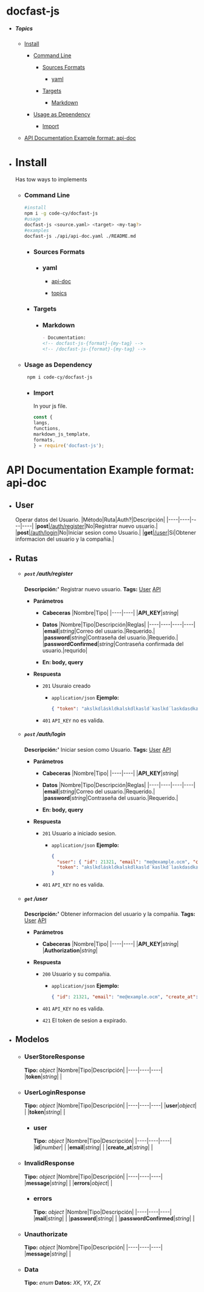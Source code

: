 <!-- docfast-js-topics-docfast -->
# docfast-js

- ##### Topics

   - [Install](#install)

      - [Command Line](#command-line)

         - [Sources Formats](#sources-formats)

            - [yaml](#yaml)

         - [Targets](#targets)

            - [Markdown](#markdown)

      - [Usage as Dependency](#usage-as-dependency)

         - [Import](#import)

   - [API Documentation Example format: api-doc](#api-documentation-example-format-api-doc)


- #  Install
   Has tow ways to implements

   - ###  Command Line
      
      ```bash
      #install
      npm i -g code-cy/docfast-js
      #usage
      docfast-js <source.yaml> <target> <my-tag?>
      #examples
      docfast-js ./api/api-doc.yaml ./README.md 
      ```
      - ###  Sources Formats
         

         - ###  yaml
            

            - [api-doc](https://github.com/code-cy/docfast-js/blob/master/formats/api-doc.yaml)
 
            - [topics](https://github.com/code-cy/docfast-js/blob/master/formats/topics.yaml)
 
      - ###  Targets
         

         - ###  Markdown
            
            ```markdown
            - Documentation:
            <!-- docfast-js-{format}-{my-tag} -->
            <!-- /docfast-js-{format}-{my-tag} -->
            
            ```
   - ###  Usage as Dependency
      
      ```bash
       npm i code-cy/docfast-js 
      ```
      - ###  Import
         In your js file.
         ```js
         const {
         langs,
         functions,
         markdown_js_template,
         formats,
         } = require('docfast-js');
         
         ```

<!-- /docfast-js-topics-docfast -->



<!-- docfast-js-api-doc -->
# API Documentation Example format: api-doc

- ## User
   Operar datos del Usuario.
   |Método|Ruta|Auth?|Descripción|
   |----|----|----|----|
   |**post**|[/auth/register](#post-authregister)|No|Registrar nuevo usuario.|
   |**post**|[/auth/login](#post-authlogin)|No|Iniciar sesion como Usuario.|
   |**get**|[/user](#get-user)|Si|Obtener informacion del usuario y la compañia.|


- ## Rutas

   - ##### `post` /auth/register
      **Descripción:'** Registrar nuevo usuario.
      **Tags:** [User](#user) [API](#api)

      - **Parámetros**

         - **Cabeceras**
            |Nombre|Tipo|
            |----|----|
            |**API_KEY**|*string*|

         - **Datos**
            |Nombre|Tipo|Descripción|Reglas|
            |----|----|----|----|
            |**email**|*string*|Correo del usuario.|Requerido.|
            |**password**|*string*|Contraseña del usuario.|Requerido.|
            |**passwordConfirmed**|*string*|Contraseña confirmada del usuario.|requrido|

         - **En: body, query**
      - **Respuesta**

         - `201` Usuraio creado

            - `application/json`
               **Ejemplo:**
               ```json
               { "token": "akslkdláskldkalskdlkasld´kaslkd´laskdasdkasjdklñjaksjdkasdjkañsjdlkj" }
               ```
         - `401` `API_KEY` no es valida.

   - ##### `post` /auth/login
      **Descripción:'** Iniciar sesion como Usuario.
      **Tags:** [User](#user) [API](#api)

      - **Parámetros**

         - **Cabeceras**
            |Nombre|Tipo|
            |----|----|
            |**API_KEY**|*string*|

         - **Datos**
            |Nombre|Tipo|Descripción|Reglas|
            |----|----|----|----|
            |**email**|*string*|Correo del usuario.|Requerido.|
            |**password**|*string*|Contraseña del usuario.|Requerido.|

         - **En: body, query**
      - **Respuesta**

         - `201` Usuario a iniciado sesion.

            - `application/json`
               **Ejemplo:**
               ```json
               {
                 "user": { "id": 21321, "email": "me@example.ocm", "create_at": "20-254-000" },
                 "token": "akslkdláskldkalskdlkasld´kaslkd´laskdasdkasjdklñjaksjdkasdjkañsjdlkj"
               }
               ```
         - `401` `API_KEY` no es valida.

   - ##### `get` /user
      **Descripción:'** Obtener informacion del usuario y la compañia.
      **Tags:** [User](#user) [API](#api)

      - **Parámetros**

         - **Cabeceras**
            |Nombre|Tipo|
            |----|----|
            |**API_KEY**|*string*|
            |**Authorization**|*string*|

      - **Respuesta**

         - `200` Usuario y su compañia.

            - `application/json`
               **Ejemplo:**
               ```json
               { "id": 21321, "email": "me@example.ocm", "create_at": "20-254-000" }
               ```
         - `401` `API_KEY` no es valida.

         - `421` El token de sesion a expirado.

- ## Modelos

   - ### UserStoreResponse
      **Tipo:** *object*
      |Nombre|Tipo|Descripción|
      |----|----|----|
      |**token**|*string*| |

   - ### UserLoginResponse
      **Tipo:** *object*
      |Nombre|Tipo|Descripción|
      |----|----|----|
      |**user**|*object*| |
      |**token**|*string*| |

      - ### user
         **Tipo:** *object*
         |Nombre|Tipo|Descripción|
         |----|----|----|
         |**id**|*number*| |
         |**email**|*string*| |
         |**create_at**|*string*| |

   - ### InvalidResponse
      **Tipo:** *object*
      |Nombre|Tipo|Descripción|
      |----|----|----|
      |**message**|*string*| |
      |**errors**|*object*| |

      - ### errors
         **Tipo:** *object*
         |Nombre|Tipo|Descripción|
         |----|----|----|
         |**mail**|*string*| |
         |**password**|*string*| |
         |**passwordConfirmed**|*string*| |

   - ### Unauthorizate
      **Tipo:** *object*
      |Nombre|Tipo|Descripción|
      |----|----|----|
      |**message**|*string*| |

   - ### Data
      **Tipo:** *enum*
      **Datos:**  *XK*, *YX*, *ZX*
      


<!-- /docfast-js-api-doc -->


